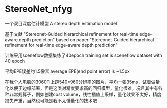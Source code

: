 # StereoNet_nfyg
一个双目深度估计模型
A stereo depth estimation model

基于文献 "Stereonet-Guided hierarchical refinement for real-time edge-aware depth prediction"
based on paper "Stereonet-Guided hierarchical refinement for real-time edge-aware depth prediction"

训练采用sceneflow数据集练了40epoch
training set is sceneflow dataset with 40 epoch

平均EPE误差约1.5像素
average EPE(end point error) is ~1.5px

在我个人电脑的3060Ti上跑540*960分辨率的图片，平均一张35ms，试着做量化以便于边缘部署，但是这类对精度要求高的回归模型，量化很难，况且其中有各种非常规算子，例如创建cost volume，线性插值上采样，量化效果不太好，精度损失严重，当然也可能是我不太懂量化的技术吧
